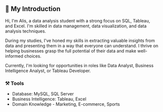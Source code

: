 ## 👋 My Introduction

Hi, I'm Alis, a data analysis student with a strong focus on SQL, Tableau, and Excel. I'm skilled in data management, data visualization, and data analysis techniques. 

During my studies, I've honed my skills in extracting valuable insights from data and presenting them in a way that everyone can understand. I thrive on helping businesses grasp the full potential of their data and make well-informed choices.

Currently, I'm looking for opportunities in roles like Data Analyst, Business Intelligence Analyst, or Tableau Developer.

### ⚒️ Tools
- Database: MySQL, SQL Server
- Business Intelligence: Tableau, Excel
- Domain Knowledge - Marketing, E-commerce, Sports
